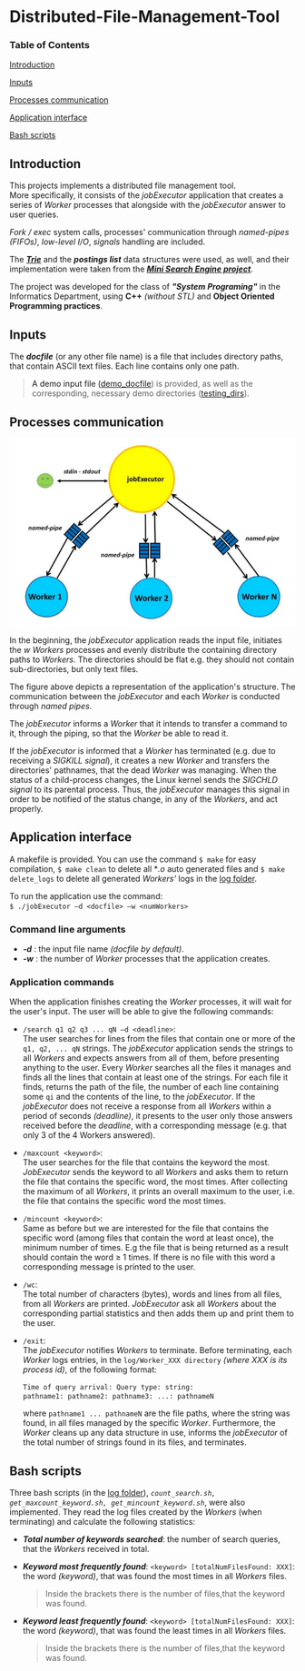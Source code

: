 # Distributed-File-Management-Tool


### Table of Contents

[Introduction](#introduction)

[Inputs](#inputs)

[Processes communication](#process_comm)

[Application interface](#app_interface)

[Bash scripts](#bash_scripts)


<a name="introduction"/>

## Introduction

This projects implements a distributed file management tool.     
More specifically, it consists of the *jobExecutor* application that creates a series of *Worker* processes that alongside with the *jobExecutor* answer to user queries.

*Fork / exec* system calls, processes' communication through *named-pipes (FIFOs)*, 
*low-level I/O*, *signals* handling are included.

The [***Trie***](https://en.wikipedia.org/wiki/Trie) and the ***postings list*** data structures were used, as well, and their implementation were taken from the [***Mini Search Engine project***](https://github.com/JohnPapad/Mini-Search-Engine).

The project was developed for the class of ***"System Programing"*** in the Informatics Department, using **C++** *(without STL)* and **Object Oriented Programming practices**.


<a name="inputs"/>

## Inputs

The ***docfile*** (or any other file name) is a file that includes directory paths, that contain ASCII text files. Each line contains only one path.

> A demo input file ([demo_docfile](demo_docfile)) is provided, as well as the corresponding, necessary demo directories ([testing_dirs](testing_dirs)).


<a name="process_comm"/>

## Processes communication

![Processes communication](img/jobExec_Worker_comm.png "Processes communication")

In the beginning, the *jobExecutor* application reads the input file, initiates the *w* *Workers*
processes and evenly distribute the containing directory paths to *Workers*. The directories should be flat e.g. they should not contain sub-directories, but only text files.

The figure above depicts a representation of the application's structure. The communication between the *jobExecutor* and each *Worker* is conducted through *named pipes*. 

The *jobExecutor* informs a *Worker* that it intends to transfer a command to it, through the piping, so that the *Worker* be able to read it. 

If the *jobExecutor* is informed that a *Worker* has terminated (e.g. due to receiving a *SIGKILL signal*), it creates a new *Worker* and transfers the directories' pathnames, that the dead *Worker* was managing. When the status of a child-process changes, the Linux kernel sends the *SIGCHLD signal* to its parental process. Thus, the *jobExecutor* manages this signal in order to be notified of the status change, in any of the
*Workers*, and act properly.


<a name="app_interface"/>

## Application interface

A makefile is provided. You can use the command ```$ make``` for easy compilation, ```$ make clean``` to delete all **.o* auto generated files and ```$ make delete_logs``` to delete all generated *Workers'* logs in the [log folder](log).

To run the application use the command:   
```$ ./jobExecutor –d <docfile> –w <numWorkers>```

### Command line arguments

- ***-d*** : the input file name *(docfile by default)*.
- ***-w*** : the number of *Worker* processes that the application creates.

### Application commands

When the application finishes creating the *Worker* processes, it will wait for the user's input. The user will be able to give the following commands:

- ```/search q1 q2 q3 ... qN –d <deadline>```:   
The user searches for lines from the files that contain one or more of the ```q1,
q2, ... qN``` strings. The *jobExecutor* application sends the strings to all *Workers* and
expects answers from all of them, before presenting anything to the user. Every *Worker* searches all the files it manages and finds all the lines that contain at least one of the strings. For each file it finds, returns the path of the file, the number of each line containing some ```qi``` and the contents of the line, to the *jobExecutor*. If the *jobExecutor* does not receive a response from all *Workers* within a period of seconds *(deadline)*, it presents to the user only those answers received before the *deadline*, with a corresponding message (e.g. that only 3 of the 4 Workers answered).

- ```/maxcount <keyword>```:   
The user searches for the file that contains the keyword the most. *JobExecutor* sends the
keyword to all *Workers* and asks them to return the file that contains the specific word, the most
times. After collecting the maximum of all *Workers*, it prints an overall maximum to the user, i.e. the file that contains the specific word the most times.

- ```/mincount <keyword>```:  
Same as before but we are interested for the file that contains the specific word (among files that contain the word at least once), the minimum number of times. E.g the file that is being returned as a result should contain the word ≥ 1 times. If there is no file with this word a corresponding message is printed to the user.

- ```/wc```:   
The total number of characters (bytes), words and lines from all files, from all *Workers* are printed. *JobExecutor* ask all *Workers* about the corresponding partial statistics and then adds them up and print them to the user.

- ```/exit```:    
The *jobExecutor* notifies *Workers* to terminate. Before terminating, each *Worker* logs entries, in the ```log/Worker_XXX directory``` *(where XXX is its process id)*, of the following format:  

    ```
    Time of query arrival: Query type: string:
    pathname1: pathname2: pathname3: ...: pathnameN
    ```
    where ```pathname1 ... pathnameN``` are the file paths, where the string was found, in all files managed by the specific *Worker*. Furthermore, the *Worker* cleans up any data structure in use, informs the *jobExecutor* of the total number of strings found in its files, and terminates.


<a name="bash_scripts"/>

## Bash scripts

Three bash scripts (in the [log folder](log)), *```count_search.sh, get_maxcount_keyword.sh, get_mincount_keyword.sh```*, were also implemented. They read the log files created by the *Workers* (when terminating) and calculate the following statistics:

- ***Total number of keywords searched***: the number of search queries, that the *Workers* received in total.
- ***Keyword most frequently found***: ```<keyword> [totalNumFilesFound: XXX]```:    
the word *(keyword)*, that was found the most times
in all *Workers* files. 
    > Inside the brackets there is the number of files,that the keyword was found.


- ***Keyword least frequently found***: ```<keyword> [totalNumFilesFound: XXX]```:   
the word *(keyword)*, that was found the least times in all *Workers* files.
    > Inside the brackets there is the number of files,that the keyword was found.